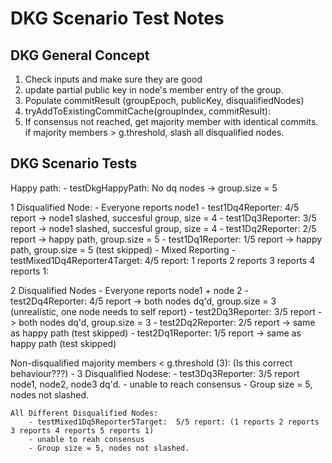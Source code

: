 
# DKG Scenario Test Notes

## DKG General Concept

1. Check inputs and make sure they are good
2. update partial public key in node's member entry of the group.
3. Populate commitResult (groupEpoch, publicKey, disqualifiedNodes)
4. tryAddToExistingCommitCache(groupIndex, commitResult):
5. If consensus not reached, get majority member with identical commits.
        if majority members > g.threshold, slash all disqualified nodes.

## DKG Scenario Tests

Happy path:
    - testDkgHappyPath: No dq nodes -> group.size = 5

1 Disqualified Node:
    - Everyone reports node1
        - test1Dq4Reporter: 4/5 report -> node1 slashed, succesful group, size = 4
        - test1Dq3Reporter: 3/5 report -> node1 slashed, succesful group, size = 4
        - test1Dq2Reporter: 2/5 report -> happy path, group.size = 5
        - test1Dq1Reporter: 1/5 report -> happy path, group.size = 5 (test skipped)
    - Mixed Reporting
        - testMixed1Dq4Reporter4Target: 4/5 report: 1 reports 2 reports 3 reports 4 reports 1: 

2 Disqualified Nodes
    - Everyone reports node1 + node 2
      - test2Dq4Reporter: 4/5 report -> both nodes dq'd, group.size = 3 (unrealistic, one node needs to self report)
      - test2Dq3Reporter: 3/5 report -> both nodes dq'd, group.size = 3
      - test2Dq2Reporter: 2/5 report -> same as happy path (test skipped)
      - test2Dq1Reporter: 1/5 report -> same as happy path (test skipped)

Non-disqualified majority members < g.threshold (3): (Is this correct behaviour???)
    - 3 Disqualified Nodese:
        - test3Dq3Reporter: 3/5 report node1, node2, node3 dq'd.
        -  unable to reach consensus
        -  Group size = 5, nodes not slashed.

    All Different Disqualified Nodes: 
        - testMixed1Dq5Reporter5Target:  5/5 report: (1 reports 2 reports 3 reports 4 reports 5 reports 1)
        - unable to reah consensus 
        - Group size = 5, nodes not slashed.

